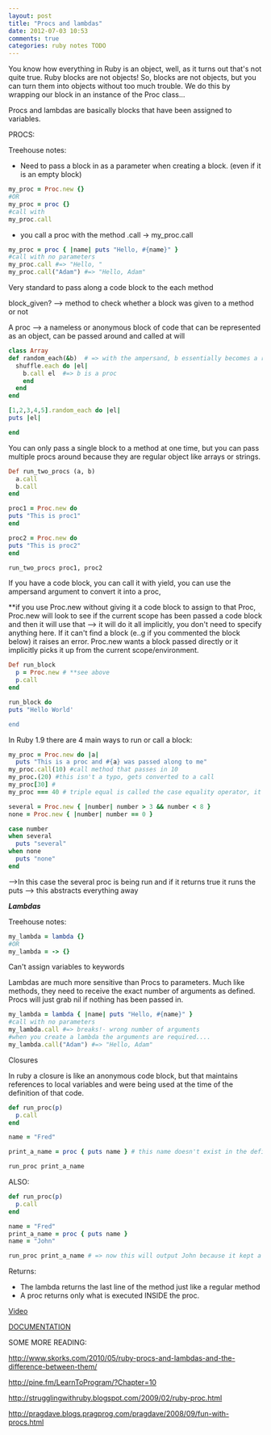 ```yaml
---
layout: post
title: "Procs and lambdas"
date: 2012-07-03 10:53
comments: true
categories: ruby notes TODO
---
```


You know how everything in Ruby is an object, well, as it turns out that's not quite true. Ruby blocks are not objects! So, blocks are not objects, but you can turn them into objects without too much trouble. We do this by wrapping our block in an instance of the Proc class...

Procs and lambdas are basically blocks that have been assigned to variables.


PROCS:

Treehouse notes:
- Need to pass a block in as a parameter when creating a block. (even if it is an empty block)
```ruby
my_proc = Proc.new {}
#OR
my_proc = proc {}
#call with 
my_proc.call
```
- you call a proc with the method .call -> my_proc.call

```ruby passing in parameters
my_proc = proc { |name| puts "Hello, #{name}" }
#call with no parameters
my_proc.call #=> "Hello, "
my_proc.call("Adam") #=> "Hello, Adam"
```


Very standard to pass along a code block to the each method

block_given? --> method to check whether a block was given to a method or not

A proc --> a nameless or anonymous block of code that can be represented as an object, can be passed around and called at will

``` ruby E.G.
class Array
def random_each(&b)  # => with the ampersand, b essentially becomes a reference to the code block below.
  shuffle.each do |el|
    b.call el  #=> b is a proc
    end
  end
end

[1,2,3,4,5].random_each do |el|
puts |el|

end
```
You can only pass a single block to a method at one time, but you can pass multiple procs around because they are regular object like arrays or strings.

``` ruby E.G.
Def run_two_procs (a, b)
  a.call
  b.call
end

proc1 = Proc.new do
puts "This is proc1"
end

proc2 = Proc.new do
puts "This is proc2"
end

run_two_procs proc1, proc2
```
If you have a code block, you can call it with yield, you can use the ampersand argument to convert it into a proc,

**if you use Proc.new without giving it a code block to assign to that Proc, Proc.new will look to see if the current scope has been passed a code block and then it will use that --> it will do it all implicitly, you don't need to specify anything here. If it can't find a block (e..g if you commented the block below) it raises an error. Proc.new wants a block passed directly or it implicitly picks it up from the current scope/environment.

``` ruby
Def run_block
  p = Proc.new # **see above
  p.call
end

run_block do
puts "Hello World'

end
```

In Ruby 1.9 there are 4 main ways to run or call a block:
``` ruby Proc e.g.
my_proc = Proc.new do |a|
  puts "This is a proc and #{a} was passed along to me"
my_proc.call(10) #call method that passes in 10
my_proc.(20) #this isn't a typo, gets converted to a call
my_proc[30] #
my_proc === 40 # triple equal is called the case equality operator, it's primary function is used in case statements

several = Proc.new { |number| number > 3 && number < 8 }
none = Proc.new { |number| number == 0 }

case number
when several
  puts "several"
when none
  puts "none"
end
```
-->In this case the several proc is being run and if it returns true it runs the puts --> this abstracts everything away


***Lambdas***

Treehouse notes:
```ruby
my_lambda = lambda {}
#OR
my_lambda = -> {}
```
Can't assign variables to keywords

Lambdas are much more sensitive than Procs to parameters. Much like methods, they need to receive the exact number of arguments as defined. Procs will just grab nil if nothing has been passed in.

```ruby passing in parameters
my_lambda = lambda { |name| puts "Hello, #{name}" }
#call with no parameters
my_lambda.call #=> breaks!- wrong number of arguments
#when you create a lambda the arguments are required....
my_lambda.call("Adam") #=> "Hello, Adam"
```


Closures

In ruby a closure is like an anonymous code block, but that maintains references to local variables and were being used at the time of the definition of that code.
``` ruby
def run_proc(p)
  p.call
end

name = "Fred"

print_a_name = proc { puts name } # this name doesn't exist in the definition above. This magic is called a closure. (23 Min)

run_proc print_a_name
```

ALSO:
``` ruby
def run_proc(p)
  p.call
end

name = "Fred"
print_a_name = proc { puts name }
name = "John"

run_proc print_a_name # => now this will output John because it kept a reference to the local variable.
```

Returns:
- The lambda returns the last line of the method just like a regular method
- A proc returns only what is executed INSIDE the proc.


[Video](http://www.youtube.com/watch?v=VBC-G6hahWA)

[DOCUMENTATION](http://www.ruby-doc.org/core-1.9.3/Proc.html)

SOME MORE READING:

<http://www.skorks.com/2010/05/ruby-procs-and-lambdas-and-the-difference-between-them/>

<http://pine.fm/LearnToProgram/?Chapter=10>

<http://strugglingwithruby.blogspot.com/2009/02/ruby-proc.html>

<http://pragdave.blogs.pragprog.com/pragdave/2008/09/fun-with-procs.html>